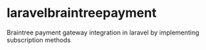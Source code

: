 # laravelbraintreepayment
Braintree payment gateway integration in laravel by implementing subscription methods
